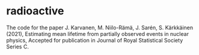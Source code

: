# radioactive
The code for the paper 
J. Karvanen, M. Niilo-Rämä, J. Sarén, S. Kärkkäinen (2021), Estimating mean lifetime from partially observed events in nuclear physics, Accepted for publication in Journal of Royal Statistical Society Series C. 
